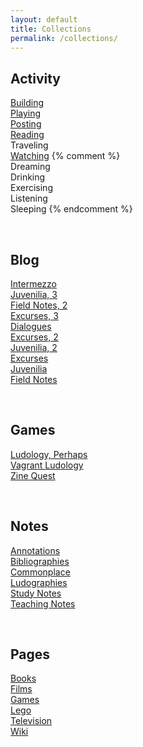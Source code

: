 ```yaml
---
layout: default
title: Collections
permalink: /collections/
---
```


## Activity

[Building](/building/)
<br>[Playing](/playing/)
<br>[Posting](/posting/)
<br>[Reading](/reading/)
<br>Traveling
<br>[Watching](/watching/)
{% comment %}
<br>Dreaming
<br>Drinking
<br>Exercising
<br>Listening
<br>Sleeping
{% endcomment %}

<br>

## Blog

[Intermezzo](/intermezzo/)
<br>[Juvenilia, 3](/juvenilia-3/)
<br>[Field Notes, 2](/field-notes-2/)
<br>[Excurses, 3](/excurses-3/)
<br>[Dialogues](/dialogues/)
<br>[Excurses, 2](/excurses-2/)
<br>[Juvenilia, 2](/juvenilia-2/)
<br>[Excurses](/excurses/)
<br>[Juvenilia](/juvenilia/)
<br>[Field Notes](/field-notes/)

<br>

## Games

[Ludology, Perhaps](/ludology-perhaps/)
<br>[Vagrant Ludology](/vagrant-ludology/)
<br>[Zine Quest](/zine-quest/)

<br>

## Notes

[Annotations](/annotations/)
<br>[Bibliographies](/bibliographies/)
<br>[Commonplace](/commonplace/)
<br>[Ludographies](/ludographies/)
<br>[Study Notes](/study-notes/)
<br>[Teaching Notes](/teaching-notes/)

<br>

## Pages

[Books](/books/)
<br>[Films](/films/)
<br>[Games](/games/)
<br>[Lego](/lego/)
<br>[Television](/television/)
<br>[Wiki](/wiki/)

<br>
